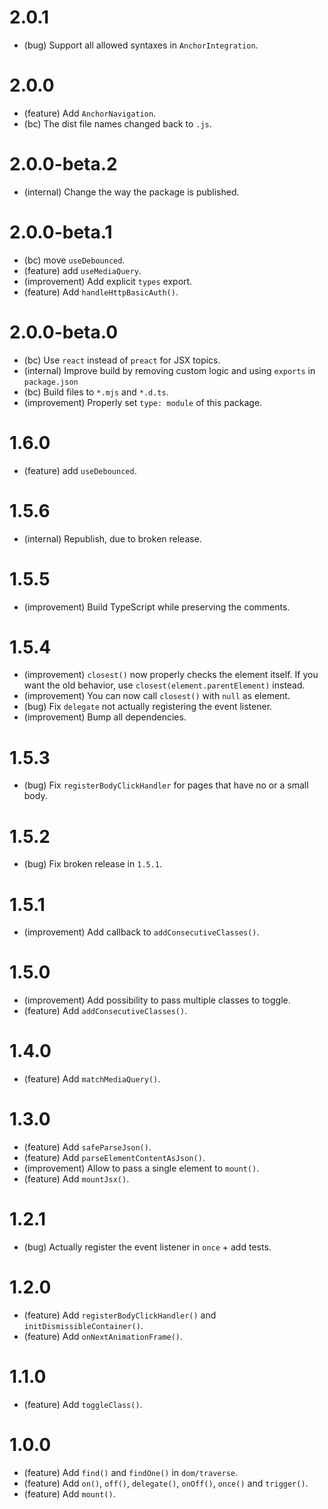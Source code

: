 2.0.1
=====

* (bug) Support all allowed syntaxes in `AnchorIntegration`.


2.0.0
=====

* (feature) Add `AnchorNavigation`.
* (bc) The dist file names changed back to `.js`.


2.0.0-beta.2
============

* (internal) Change the way the package is published.


2.0.0-beta.1
============

* (bc) move `useDebounced`.
* (feature) add `useMediaQuery`.
* (improvement) Add explicit `types` export.
* (feature) Add `handleHttpBasicAuth()`.


2.0.0-beta.0
============

* (bc) Use `react` instead of `preact` for JSX topics.
* (internal) Improve build by removing custom logic and using `exports` in `package.json`
* (bc) Build files to `*.mjs` and `*.d.ts`.
* (improvement) Properly set `type: module` of this package.


1.6.0
=====

*   (feature) add `useDebounced`.


1.5.6
=====

*   (internal) Republish, due to broken release.


1.5.5
=====

*   (improvement) Build TypeScript while preserving the comments.


1.5.4
=====

*   (improvement) `closest()` now properly checks the element itself. If you want the old behavior, use `closest(element.parentElement)` instead.
*   (improvement) You can now call `closest()` with `null` as element.
*   (bug) Fix `delegate` not actually registering the event listener.
*   (improvement) Bump all dependencies.


1.5.3
=====

*   (bug) Fix `registerBodyClickHandler` for pages that have no or a small body.


1.5.2
=====

*   (bug) Fix broken release in `1.5.1`.


1.5.1
=====

*   (improvement) Add callback to `addConsecutiveClasses()`. 


1.5.0
=====

*   (improvement) Add possibility to pass multiple classes to toggle.
*   (feature) Add `addConsecutiveClasses()`.


1.4.0
=====

*   (feature) Add `matchMediaQuery()`.


1.3.0
=====

*   (feature) Add `safeParseJson()`.
*   (feature) Add `parseElementContentAsJson()`.
*   (improvement) Allow to pass a single element to `mount()`.
*   (feature) Add `mountJsx()`.


1.2.1
=====

*   (bug) Actually register the event listener in `once` + add tests.


1.2.0
=====

*   (feature) Add `registerBodyClickHandler()` and `initDismissibleContainer()`.
*   (feature) Add `onNextAnimationFrame()`.


1.1.0
=====

*   (feature) Add `toggleClass()`.


1.0.0
=====

*   (feature) Add `find()` and `findOne()` in `dom/traverse`.
*   (feature) Add `on()`, `off()`, `delegate()`, `onOff()`, `once()` and `trigger()`.
*   (feature) Add `mount()`.
